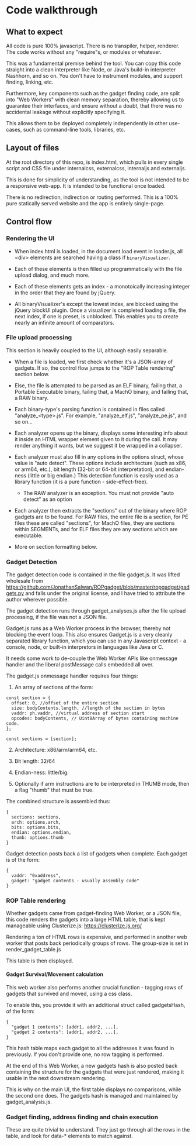 # Code walkthrough

## What to expect

All code is pure 100% javascript. There is no transpiler, helper,
renderer. The code works without any "require"s, or modules or whatever.

This was a fundamental premise behind the tool. You can copy this code
straight into a clean interpreter like Node, or Java's build-in interpreter
Nashhorn, and so on. You don't have to instrument modules, and support
finding, linking, etc.

Furthermore, key components such as the gadget finding code, are split
into "Web Workers" with clean memory separation, thereby allowing us
to guarantee their interfaces, and ensure without a doubt, that
there was no accidental leakage without explicitly specifying it.

This allows them to be deployed completely independently in other use-cases,
such as command-line tools, libraries, etc.

## Layout of files

At the root directory of this repo, is index.html, which pulls in every single
script and CSS file under internalcss, externalcss, internaljs and externaljs.

This is done for simplicity of understanding, as the tool is not intended
to be a responsive web-app. It is intended to be functional once loaded.

There is no redirection, indirection or routing performed. This is a
100% pure statically served website and the app is entirely single-page.

## Control flow

### Rendering the UI
* When index.html is loaded, in the document.load event in loader.js,
all &lt;div&gt; elements are searched having a class if `binaryVisualizer`.

* Each of these elements is then filled up programmatically with the file upload
dialog, and much more.

* Each of these elements gets an index - a monotoically increasing integer
  in the order that they are found by jQuery.

* All binaryVisualizer's except the lowest index, are blocked using
  the jQuery blockUI plugin. Once a visualizer is completed loading a file,
  the next index, if one is preset, is unblocked. This enables you to
  create nearly an infinite amount of comparators.

### File upload processing

This section is heavily coupled to the UI, although easily separable.

* When a file is loaded, we first check whether it's a JSON-array of gadgets. If
  so, the control flow jumps to the "ROP Table rendering" section below.

* Else, the file is attempted to be parsed as an ELF binary, failing that, a
  Portable Executable binary, failing that, a MachO binary, and failing that,
  a RAW binary.

* Each binary-type's parsing function is contained in files called
  "analyze_&lt;type&gt;.js". For example, "analyze_elf.js", "analyze_pe.js",
  and so on...

* Each analyzer opens up the binary, displays some interesting info about it
  inside an HTML wrapper element given to it during the call. It may render
  anything it wants, but we suggest it be wrapped in a collapser.

* Each analyzer must also fill in any options in the options struct,
  whose value is "auto detect". These options include architecture (such as
  x86, or arm64, etc.), bit length (32-bit or 64-bit interpretation), and
  endian-ness (little or big endian.) This detection function is easily used as
  a library function (it is a pure function - side-effect-free).
  * The RAW analyzer is an exception. You must not provide "auto detect" as
    an option

* Each analyzer then extracts the "sections" out of the binary where
  ROP gadgets are to be found. For RAW files, the entire file is a section,
  for PE files these are called "sections", for MachO files, they are sections
  within SEGMENTs, and for ELF files they are any sections which are executable.

* More on section formatting below.

### Gadget Detection

The gadget detection code is contained in the file gadget.js. It was lifted
wholesale from https://github.com/JonathanSalwan/ROPgadget/blob/master/ropgadget/gadgets.py
and falls under the original license, and I have tried to attribute the author
wherever possible.

The gadget detection runs through gadget_analyses.js after the file upload processing,
if the file was not a JSON file.

Gadget.js runs as a Web Worker process in the browser, thereby not blocking
the event loop. This also ensures Gadget.js is a very cleanly separated
library function, which you can use in any Javascript context - a console,
node, or built-in interpretors in languages like Java or C.

It needs some work to de-couple the Web Worker APIs like onmessage handler
and the liberal postMessage calls embedded all over.

The gadget.js onmessage handler requires four things:
1. An array of sections of the form:
```
const section = {
  offset: 0, //offset of the entire section
  size: bodyContents.length, //length of the section in bytes
  vaddr: ph.vaddr, //virtual address of section start
  opcodes: bodyContents, // Uint8Array of bytes containing machine code.
};

const sections = [section];
```

2. Architecture: x86/arm/arm64, etc.

3. Bit length: 32/64

4. Endian-ness: little/big.

5. Optionally if arm instructions are to be interpreted in THUMB mode, then
   a flag "thumb" that must be true.

The combined structure is assembled thus:
```
{
  sections: sections,
  arch: options.arch,
  bits: options.bits,
  endian: options.endian,
  thumb: options.thumb
}
```

Gadget detection posts back a list of gadgets when complete. Each gadget is of
the form:

```
{
  vaddr: "0xaddress",
  gadget: "gadget contents - usually assembly code"
}
```

### ROP Table rendering

Whether gadgets came from gadget-finding Web Worker, or a JSON file, this
code renders the gadgets into a large HTML table, that is kept manageable
using Clusterize.js: https://clusterize.js.org/

Rendering a ton of HTML rows is expensive, and performed in another
web worker that posts back periodically groups of rows. The group-size
is set in render_gadget_table.js

This table is then displayed.

#### Gadget Survival/Movement calculation
This web worker also performs another crucial function - tagging rows
of gadgets that survived and moved, using a css class.

To enable this, you provide it with an additional struct called
gadgetsHash, of the form:

```
{
  "gadget 1 contents": [addr1, addr2, ...],
  "gadget 2 contents": [addr1, addr2, ...],
}
```

This hash table maps each gadget to all the addresses it was found in previously.
If you don't provide one, no row tagging is performed.

At the end of this Web Worker, a new gadgets hash is also posted back
containing the structure for the gadgets that were just rendered, making it
usable in the next downstream rendering.

This is why on the main UI, the first table displays no comparisons, while the
second one does. The gadgets hash is managed and maintained by gadget_analysis.js.

### Gadget finding, address finding and chain execution

These are quite trivial to understand. They just go through all the rows in the table,
and look for data-* elements to match against.
